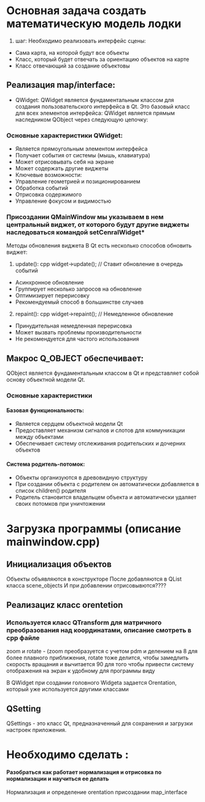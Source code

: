 # Основная задача создать математическую модель лодки
1. шаг:
Необходимо реализовать интерфейс сцены:
- Сама карта, на которой будут все объекты
- Класс, который будет отвечать за ориентацию объектов на карте
- Класс отвечающий за создание объектовы

## Реализация map/interface:
 - QWidget: 
 QWidget является фундаментальным классом для создания пользовательского интерфейса в Qt. Это базовый класс для всех элементов интерфейса:
 QWidget является прямым наследником QObject через следующую цепочку:
 ### Основные характеристики QWidget:
 - Является прямоугольным элементом интерфейса
 - Получает события от системы (мышь, клавиатура)
 - Может отрисовывать себя на экране
 - Может содержать другие виджеты
 - Ключевые возможности:
 - Управление геометрией и позиционированием
 - Обработка событий
 - Отрисовка содержимого
 - Управление фокусом и видимостью

### Присоздании QMainWindow мы указываем в нем центральный виджет, от которого будут другие виджеты наследоваться командой setCenralWidget*     

Методы обновления виджета
В Qt есть несколько способов обновить виджет:
1. update():
cpp widget->update();  // Ставит обновление в очередь событий
- Асинхронное обновление
- Группирует несколько запросов на обновление
- Оптимизирует перерисовку
- Рекомендуемый способ в большинстве случаев
2. repaint():
cpp widget->repaint();  // Немедленное обновление
- Принудительная немедленная перерисовка
- Может вызвать проблемы производительности
- Не рекомендуется для частого использования

## Макрос Q_OBJECT обеспечивает:
QObject является фундаментальным классом в Qt и представляет собой основу объектной модели Qt.

### Основные характеристики
#### Базовая функциональность:
- Является сердцем объектной модели Qt
- Предоставляет механизм сигналов и слотов для коммуникации между объектами
- Обеспечивает систему отслеживания родительских и дочерних объектов
#### Система родитель-потомок:
- Объекты организуются в древовидную структуру
- При создании объекта с родителем он автоматически добавляется в список children() родителя
- Родитель становится владельцем объекта и автоматически удаляет своих потомков при уничтожении

# Загрузка программы (описание mainwindow.cpp)

## Инициализация объектов
Объекты объявляются в конструкторе
После добавляются в QList класса scene_objects
И при добавлении отрисовывются????


## Реализациz класс orentetion
### Используется класс QTransform для матричного преобразования над координатами, описание смотреть в cpp файле
zoom и rotate - (zoom преобразуется с учетом pdm и делением на 8 для более плавного приближения,
rotate тоже делится, чтобы замедлить скорость вращания и вычитается 90 для того чтобы привести систему отображения на экран к удобному для программы виду

В QWidget  при создании головного Widgeta задается Orentation, который уже используется другими классами


## QSetting
QSettings - это класс Qt, предназначенный для сохранения и загрузки настроек приложения.



# Необходимо сделать :
#### Разобраться как работает нормализация и отрисовка по нормализации и научиться ее делать 
Нормализация и определение orentation присоздании map_interface
